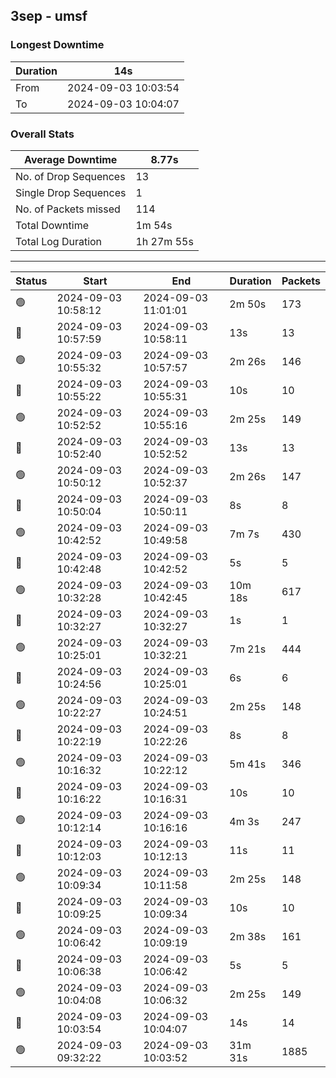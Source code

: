 
## 3sep - umsf

### Longest Downtime

Duration | 14s
---- | ----
From | 2024-09-03 10:03:54
To | 2024-09-03 10:04:07

### Overall Stats

Average Downtime | 8.77s
---- | ----
No. of Drop Sequences | 13
Single Drop Sequences | 1
No. of Packets missed | 114
Total Downtime | 1m 54s
Total Log Duration | 1h 27m 55s


---------

Status | Start | End | Duration | Packets
---- | ---- | ---- | ---- | ----
🟢 | 2024-09-03 10:58:12 | 2024-09-03 11:01:01 | 2m 50s | 173
🔴 | 2024-09-03 10:57:59 | 2024-09-03 10:58:11 | 13s | 13
🟢 | 2024-09-03 10:55:32 | 2024-09-03 10:57:57 | 2m 26s | 146
🔴 | 2024-09-03 10:55:22 | 2024-09-03 10:55:31 | 10s | 10
🟢 | 2024-09-03 10:52:52 | 2024-09-03 10:55:16 | 2m 25s | 149
🔴 | 2024-09-03 10:52:40 | 2024-09-03 10:52:52 | 13s | 13
🟢 | 2024-09-03 10:50:12 | 2024-09-03 10:52:37 | 2m 26s | 147
🔴 | 2024-09-03 10:50:04 | 2024-09-03 10:50:11 | 8s | 8
🟢 | 2024-09-03 10:42:52 | 2024-09-03 10:49:58 | 7m 7s | 430
🔴 | 2024-09-03 10:42:48 | 2024-09-03 10:42:52 | 5s | 5
🟢 | 2024-09-03 10:32:28 | 2024-09-03 10:42:45 | 10m 18s | 617
🔴 | 2024-09-03 10:32:27 | 2024-09-03 10:32:27 | 1s | 1
🟢 | 2024-09-03 10:25:01 | 2024-09-03 10:32:21 | 7m 21s | 444
🔴 | 2024-09-03 10:24:56 | 2024-09-03 10:25:01 | 6s | 6
🟢 | 2024-09-03 10:22:27 | 2024-09-03 10:24:51 | 2m 25s | 148
🔴 | 2024-09-03 10:22:19 | 2024-09-03 10:22:26 | 8s | 8
🟢 | 2024-09-03 10:16:32 | 2024-09-03 10:22:12 | 5m 41s | 346
🔴 | 2024-09-03 10:16:22 | 2024-09-03 10:16:31 | 10s | 10
🟢 | 2024-09-03 10:12:14 | 2024-09-03 10:16:16 | 4m 3s | 247
🔴 | 2024-09-03 10:12:03 | 2024-09-03 10:12:13 | 11s | 11
🟢 | 2024-09-03 10:09:34 | 2024-09-03 10:11:58 | 2m 25s | 148
🔴 | 2024-09-03 10:09:25 | 2024-09-03 10:09:34 | 10s | 10
🟢 | 2024-09-03 10:06:42 | 2024-09-03 10:09:19 | 2m 38s | 161
🔴 | 2024-09-03 10:06:38 | 2024-09-03 10:06:42 | 5s | 5
🟢 | 2024-09-03 10:04:08 | 2024-09-03 10:06:32 | 2m 25s | 149
🔴 | 2024-09-03 10:03:54 | 2024-09-03 10:04:07 | 14s | 14
🟢 | 2024-09-03 09:32:22 | 2024-09-03 10:03:52 | 31m 31s | 1885
